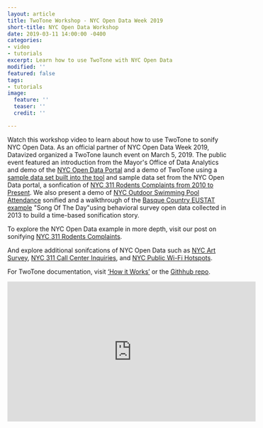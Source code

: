 ```yaml
---
layout: article
title: TwoTone Workshop - NYC Open Data Week 2019
short-title: NYC Open Data Workshop
date: 2019-03-11 14:00:00 -0400
categories:
- video
- tutorials
excerpt: Learn how to use TwoTone with NYC Open Data
modified: ''
featured: false
tags:
- tutorials
image:
  feature: ''
  teaser: ''
  credit: ''

---
```

Watch this workshop video to learn about how to use TwoTone to sonify NYC Open Data.  As an official partner of NYC Open Data Week 2019, Datavized organized a TwoTone launch event on March 5, 2019. The public event featured an introduction from the Mayor's Office of Data Analytics and demo of the [NYC Open Data Portal](https://opendata.cityofnewyork.us/how-to/ "Getting Started with Open Data") and a demo of TwoTone using a [sample data set built into the tool](https://twotone.io/tutorials/introduction-to-twotone/ "Introduction to TwoTone") and sample data set from the NYC Open Data portal, a sonfication of [NYC 311 Rodents Complaints from 2010 to Present](https://twotone.io/examples/nyc-311-rodent-complaints/ "NYC 311 Rodent Complaints"). We also present a demo of [NYC Outdoor Swimming Pool Attendance](https://twotone.io/examples/nyc-outdoor-swimming-pool-attendance/ "NYC Swimming Pool Attendance") sonified and a walkthrough of the [Basque Country EUSTAT example](https://twotone.io/examples/song-of-the-day-basque-country-eustat/ "Basque Country EUSTAT example") "Song Of The Day"using behavioral survey open data collected in 2013 to build a time-based sonification story.

To explore the NYC Open Data example in more depth, visit our post on sonifying [NYC 311 Rodents Complaints](https://twotone.io/examples/nyc-311-rodent-complaints/ "NYC 311 Rodent Complaints").

And explore additional sonifcations of NYC Open Data such as [NYC Art Survey](https://twotone.io/examples/nyc-art-survey/ "NYC Art Survey"), [NYC 311 Call Center Inquiries](https://twotone.io/examples/nyc-311-call-center/ "NYC 311 Call Center Inquiries"), and [NYC Public Wi-Fi Hotspots](https://twotone.io/examples/nyc-pubic-wifi-hotspots/ "NYC Public Wi-Fi Hotspots").

For TwoTone documentation, visit [‘How it Works’](https://twotone.io/how-it-works/ "How it Works") or the [Githhub repo](https://github.com/datavized/twotone "TwoTone Github Repo").

<iframe width="560" height="315" src="https://www.youtube.com/embed/o5kQmydGM58" frameborder="0" allow="accelerometer; autoplay; encrypted-media; gyroscope; picture-in-picture" allowfullscreen></iframe>